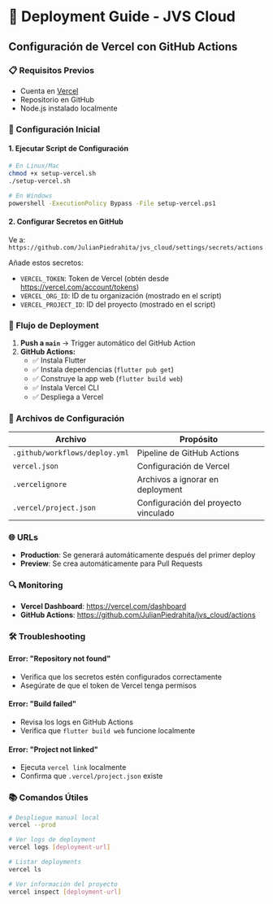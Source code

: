 # 🚀 Deployment Guide - JVS Cloud

## Configuración de Vercel con GitHub Actions

### 📋 Requisitos Previos
- Cuenta en [Vercel](https://vercel.com)
- Repositorio en GitHub
- Node.js instalado localmente

### 🔧 Configuración Inicial

#### 1. Ejecutar Script de Configuración
```bash
# En Linux/Mac
chmod +x setup-vercel.sh
./setup-vercel.sh

# En Windows
powershell -ExecutionPolicy Bypass -File setup-vercel.ps1
```

#### 2. Configurar Secretos en GitHub
Ve a: `https://github.com/JulianPiedrahita/jvs_cloud/settings/secrets/actions`

Añade estos secretos:
- `VERCEL_TOKEN`: Token de Vercel (obtén desde https://vercel.com/account/tokens)
- `VERCEL_ORG_ID`: ID de tu organización (mostrado en el script)
- `VERCEL_PROJECT_ID`: ID del proyecto (mostrado en el script)

### 🔄 Flujo de Deployment

1. **Push a `main`** → Trigger automático del GitHub Action
2. **GitHub Actions:**
   - ✅ Instala Flutter
   - ✅ Instala dependencias (`flutter pub get`)
   - ✅ Construye la app web (`flutter build web`)
   - ✅ Instala Vercel CLI
   - ✅ Despliega a Vercel

### 📁 Archivos de Configuración

| Archivo | Propósito |
|---------|-----------|
| `.github/workflows/deploy.yml` | Pipeline de GitHub Actions |
| `vercel.json` | Configuración de Vercel |
| `.vercelignore` | Archivos a ignorar en deployment |
| `.vercel/project.json` | Configuración del proyecto vinculado |

### 🌐 URLs
- **Production**: Se generará automáticamente después del primer deploy
- **Preview**: Se crea automáticamente para Pull Requests

### 🔍 Monitoring
- **Vercel Dashboard**: https://vercel.com/dashboard
- **GitHub Actions**: https://github.com/JulianPiedrahita/jvs_cloud/actions

### 🛠 Troubleshooting

#### Error: "Repository not found"
- Verifica que los secretos estén configurados correctamente
- Asegúrate de que el token de Vercel tenga permisos

#### Error: "Build failed"
- Revisa los logs en GitHub Actions
- Verifica que `flutter build web` funcione localmente

#### Error: "Project not linked"
- Ejecuta `vercel link` localmente
- Confirma que `.vercel/project.json` existe

### 📚 Comandos Útiles

```bash
# Despliegue manual local
vercel --prod

# Ver logs de deployment
vercel logs [deployment-url]

# Listar deployments
vercel ls

# Ver información del proyecto
vercel inspect [deployment-url]
```
